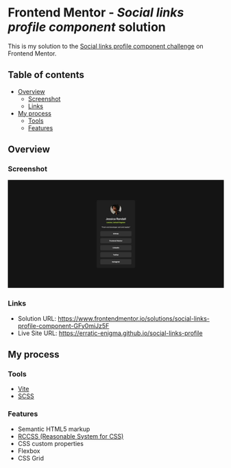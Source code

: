 # Frontend Mentor - *Social links profile component* solution

This is my solution to the [Social links profile component challenge](https://www.frontendmentor.io/challenges/social-links-profile-UG32l9m6dQ) on Frontend Mentor.

## Table of contents

- [Overview](#overview)
  - [Screenshot](#screenshot)
  - [Links](#links)
- [My process](#my-process)
  - [Tools](#tools)
  - [Features](#features)

## Overview

### Screenshot

![](./preview.webp)

### Links

- Solution URL: <https://www.frontendmentor.io/solutions/social-links-profile-component-GFy0miJz5F>
- Live Site URL: <https://erratic-enigma.github.io/social-links-profile>

## My process

### Tools

- [Vite](https://vitejs.dev)
- [SCSS](https://sass-lang.com)

### Features

- Semantic HTML5 markup
- [RCCSS (Reasonable System for CSS)](https://rstacruz.github.io/rscss)
- CSS custom properties
- Flexbox
- CSS Grid